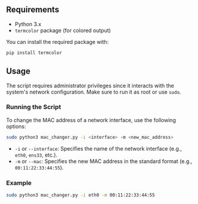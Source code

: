 
## Requirements

- Python 3.x
- `termcolor` package (for colored output)

You can install the required package with:
```bash
pip install termcolor
````

## Usage

The script requires administrator privileges since it interacts with the system's network configuration. Make sure to run it as root or use `sudo`.

### Running the Script

To change the MAC address of a network interface, use the following options:

```bash
sudo python3 mac_changer.py -i <interface> -m <new_mac_address>
```

- `-i` or `--interface`: Specifies the name of the network interface (e.g., `eth0`, `ens33`, etc.).
- `-m` or `--mac`: Specifies the new MAC address in the standard format (e.g., `00:11:22:33:44:55`).

### Example

```bash
sudo python3 mac_changer.py -i eth0 -m 00:11:22:33:44:55
```

